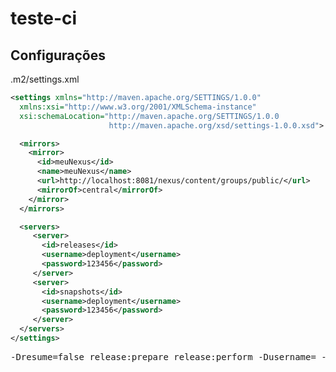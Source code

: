 # teste-ci

## Configurações

.m2/settings.xml

```xml
<settings xmlns="http://maven.apache.org/SETTINGS/1.0.0"
  xmlns:xsi="http://www.w3.org/2001/XMLSchema-instance"
  xsi:schemaLocation="http://maven.apache.org/SETTINGS/1.0.0
                      http://maven.apache.org/xsd/settings-1.0.0.xsd">

  <mirrors>
    <mirror>
      <id>meuNexus</id>
      <name>meuNexus</name>
      <url>http://localhost:8081/nexus/content/groups/public/</url>
      <mirrorOf>central</mirrorOf>
    </mirror>
  </mirrors>

  <servers>
     <server>
       <id>releases</id>
       <username>deployment</username>
       <password>123456</password>
     </server>
     <server>
       <id>snapshots</id>
       <username>deployment</username>
       <password>123456</password>
     </server>
  </servers>
</settings>
```

<pre>
-Dresume=false release:prepare release:perform -Dusername=<usuario> -Dpassword=<senha> -DscmCommentPrefix="Geracao release." 
</pre>

